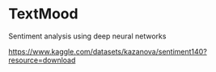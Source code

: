 # TextMood
Sentiment analysis using deep neural networks


https://www.kaggle.com/datasets/kazanova/sentiment140?resource=download